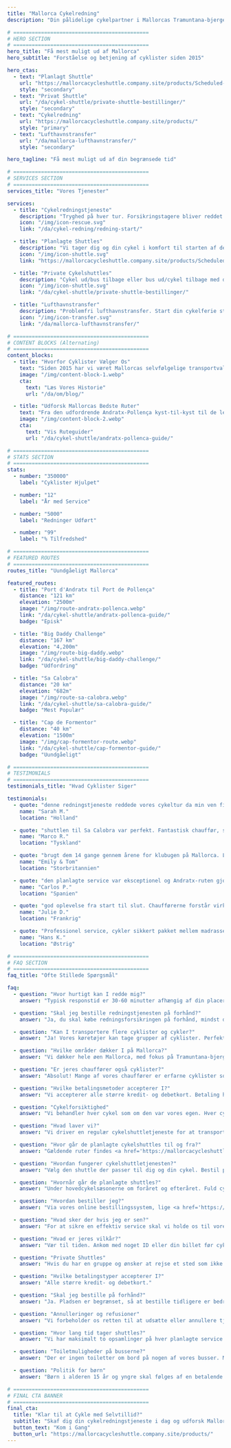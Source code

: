 ```yaml
---
title: "Mallorca Cykelredning"
description: "Din pålidelige cykelpartner i Mallorcas Tramuntana-bjerge. Cykelredningstjeneste, shuttles og lufthavnstransfer for cyklister."

# ============================================
# HERO SECTION
# ============================================
hero_title: "Få mest muligt ud af Mallorca"
hero_subtitle: "Forståelse og betjening af cyklister siden 2015"

hero_ctas:
  - text: "Planlagt Shuttle"
    url: "https://mallorcacycleshuttle.company.site/products/Scheduled-Bike-Buses-c15728235"
    style: "secondary"
  - text: "Privat Shuttle"
    url: "/da/cykel-shuttle/private-shuttle-bestillinger/"
    style: "secondary"
  - text: "Cykelredning"
    url: "https://mallorcacycleshuttle.company.site/products/"
    style: "primary"
  - text: "Lufthavnstransfer"
    url: "/da/mallorca-lufthavnstransfer/"
    style: "secondary"

hero_tagline: "Få mest muligt ud af din begrænsede tid"

# ============================================
# SERVICES SECTION
# ============================================
services_title: "Vores Tjenester"

services:
  - title: "Cykelredningstjeneste"
    description: "Tryghed på hver tur. Forsikringstagere bliver reddet overalt på Mallorca hvis cyklen eller kroppen svigter."
    icon: "/img/icon-rescue.svg"
    link: "/da/cykel-redning/redning-start/"

  - title: "Planlagte Shuttles"
    description: "Vi tager dig og din cykel i komfort til starten af de ikoniske envejsruter."
    icon: "/img/icon-shuttle.svg"
    link: "https://mallorcacycleshuttle.company.site/products/Scheduled-Bike-Buses-c15728235"

  - title: "Private Cykelshuttles"
    description: "Cykel ud/bus tilbage eller bus ud/cykel tilbage med din gruppe på det tidspunkt, du vælger."
    icon: "/img/icon-shuttle.svg"
    link: "/da/cykel-shuttle/private-shuttle-bestillinger/"

  - title: "Lufthavnstransfer"
    description: "Problemfri lufthavnstransfer. Start din cykelferie stressfrit fra det øjeblik du lander."
    icon: "/img/icon-transfer.svg"
    link: "/da/mallorca-lufthavnstransfer/"

# ============================================
# CONTENT BLOCKS (Alternating)
# ============================================
content_blocks:
  - title: "Hvorfor Cyklister Vælger Os"
    text: "Siden 2015 har vi været Mallorcas selvfølgelige transportvalg for cyklister – vi kører shuttles, håndterer redninger over hele øen og behandler cykler som om de var vores egne. Forvent et venligt, pålideligt team, komfortable busser og lokal viden du kan stole på."
    image: "/img/content-block-1.webp"
    cta:
      text: "Læs Vores Historie"
      url: "/da/om/blog/"

  - title: "Udforsk Mallorcas Bedste Ruter"
    text: "Fra den udfordrende Andratx-Pollença kyst-til-kyst til de legendariske stigninger fra havnene i Sa Calobra og Valldemossa til de stille indlandsveie, Mallorca er et cykelparadis i verdensklasse. Vores omfattende ruteguider hjælper dig med at planlægge dine perfekte envejsture med detaljerede kort, højdeprofiler og insider-tips."
    image: "/img/content-block-2.webp"
    cta:
      text: "Vis Ruteguider"
      url: "/da/cykel-shuttle/andratx-pollenca-guide/"

# ============================================
# STATS SECTION
# ============================================
stats:
  - number: "350000"
    label: "Cyklister Hjulpet"

  - number: "12"
    label: "År med Service"

  - number: "5000"
    label: "Redninger Udført"

  - number: "99"
    label: "% Tilfredshed"

# ============================================
# FEATURED ROUTES
# ============================================
routes_title: "Uundgåeligt Mallorca"

featured_routes:
  - title: "Port d'Andratx til Port de Pollença"
    distance: "121 km"
    elevation: "2500m"
    image: "/img/route-andratx-pollenca.webp"
    link: "/da/cykel-shuttle/andratx-pollenca-guide/"
    badge: "Episk"

  - title: "Big Daddy Challenge"
    distance: "167 km"
    elevation: "4,200m"
    image: "/img/route-big-daddy.webp"
    link: "/da/cykel-shuttle/big-daddy-challenge/"
    badge: "Udfordring"

  - title: "Sa Calobra"
    distance: "20 km"
    elevation: "682m"
    image: "/img/route-sa-calobra.webp"
    link: "/da/cykel-shuttle/sa-calobra-guide/"
    badge: "Mest Populær"

  - title: "Cap de Formentor"
    distance: "40 km"
    elevation: "1500m"
    image: "/img/cap-formentor-route.webp"
    link: "/da/cykel-shuttle/cap-formentor-guide/"
    badge: "Uundgåeligt"

# ============================================
# TESTIMONIALS
# ============================================
testimonials_title: "Hvad Cyklister Siger"

testimonials:
  - quote: "denne redningstjeneste reddede vores cykeltur da min ven fik et mekanisk problem. Professionelt, hurtigt og venligt. Anbefales på det kraftigste!"
    name: "Sarah M."
    location: "Holland"

  - quote: "shuttlen til Sa Calobra var perfekt. Fantastisk chauffør, sikker cykeltransport og vi startede vores tur fra præcis hvor vi ville med friske ben. Værd hver krone."
    name: "Marco R."
    location: "Tyskland"

  - quote: "brugt dem 14 gange gennem årene for klubugen på Mallorca. Lufthavnstransfer og planlagt shuttle til Andratx. Trygheden alene er det værd. Disse fyre ved hvad de laver."
    name: "Emily & Tom"
    location: "Storbritannien"

  - quote: "den planlagte service var eksceptionel og Andratx-ruten gjorde vores cykelferie. Kan ikke vente til næste år!"
    name: "Carlos P."
    location: "Spanien"

  - quote: "god oplevelse fra start til slut. Chaufførerne forstår virkelig cyklisters behov. Gjort fire ture med dem nu."
    name: "Julie D."
    location: "Frankrig"

  - quote: "Professionel service, cykler sikkert pakket mellem madrasser og ruterne er spektakulære. Anbefales kraftigt for seriøse cyklister."
    name: "Hans K."
    location: "Østrig"

# ============================================
# FAQ SECTION
# ============================================
faq_title: "Ofte Stillede Spørgsmål"

faq:
  - question: "Hvor hurtigt kan I redde mig?"
    answer: "Typisk responstid er 30-60 minutter afhængig af din placering på Mallorca. Vi har flere køretøjer stationeret over hele øen for hurtig respons."

  - question: "Skal jeg bestille redningstjenesten på forhånd?"
    answer: "Ja, du skal købe redningsforsikringen på forhånd, mindst dagen før brug (gyldig for hele dit ophold)."

  - question: "Kan I transportere flere cyklister og cykler?"
    answer: "Ja! Vores køretøjer kan tage grupper af cyklister. Perfekt for cykelgrupper eller cykelklubber."

  - question: "Hvilke områder dækker I på Mallorca?"
    answer: "Vi dækker hele øen Mallorca, med fokus på Tramuntana-bjergene hvor de bedste envejsruter findes. Fra Andratx til Pollença og overalt imellem."

  - question: "Er jeres chauffører også cyklister?"
    answer: "Absolut! Mange af vores chauffører er erfarne cyklister som kender ruterne, udfordringerne og præcis hvad du har brug for."

  - question: "Hvilke betalingsmetoder accepterer I?"
    answer: "Vi accepterer alle større kredit- og debetkort. Betaling håndteres sikkert gennem Stripe bestillingssystem."

  - question: "Cykelforsiktighed"
    answer: "Vi behandler hver cykel som om den var vores egen. Hver cykel pakkes sikkert i specialtilpassede trailere, dæmpet mellem madrasser, hvilket sikrer at den ankommer i samme stand som da den blev pakket før afrejse."

  - question: "Hvad laver vi?"
    answer: "Vi driver en regulær cykelshuttletjeneste for at transportere dig og din cykel til starten af Mallorcas ikoniske envejs bucket-list-ruter. Tjek <a href='https://mallorcacycleshuttle.company.site/products/' target='_blank' rel='noopener noreferrer'>tidsplanen her</a>. Vi tilbyder en cykel- og cyklist-redningstjeneste ved havari. <a href='https://mallorcacycleshuttle.company.site/products/' target='_blank' rel='noopener noreferrer'>Link her</a>. Vi tilbyder private lufthavnstransfer med direkte tilbud tilgængeligt <a href='/da/mallorca-lufthavnstransfer/'>her</a>."

  - question: "Hvor går de planlagte cykelshuttles til og fra?"
    answer: "Gældende ruter findes <a href='https://mallorcacycleshuttle.company.site/products/' target='_blank' rel='noopener noreferrer'>her</a>."

  - question: "Hvordan fungerer cykelshuttletjenesten?"
    answer: "Vælg den shuttle der passer til dig og din cykel. Bestil på forhånd, da pladserne er begrænsede. Ankom mindst 15 minutter før afrejse med bevis på ID eller din billet (at vise den på din telefon er ideelt) for at få lastet din cykel. <a href='https://mallorcacycleshuttle.company.site/products/' target='_blank' rel='noopener noreferrer'>Bestil her</a>. Nyd rejsen til din destination og elsk turen tilbage. Enkelt, effektivt og essentielt – forvandler din dag til et uforglemmelig eventyr."

  - question: "Hvornår går de planlagte shuttles?"
    answer: "Under hovedcykelsæsonerne om foråret og efteråret. Fuld cykelshuttletidsplan findes <a href='https://mallorcacycleshuttle.company.site/products/' target='_blank' rel='noopener noreferrer'>her</a>."

  - question: "Hvordan bestiller jeg?"
    answer: "Via vores online bestillingssystem, lige <a href='https://mallorcacycleshuttle.company.site/products/' target='_blank' rel='noopener noreferrer'>her</a>."

  - question: "Hvad sker der hvis jeg er sen?"
    answer: "For at sikre en effektiv service skal vi holde os til vores annoncerede tidsplan. Desværre kan vi ikke vente på forsinkede passagerer, da dette påvirker både vores service og andre cyklister. Ankom venligst til det valgte afrejsepunkt før cykelpakkningstiden som er angivet på din billet. Da dit fravær kan forhindre andre i at bestille, kan vi ikke udstede refusioner for mistede shuttles."

  - question: "Hvad er jeres vilkår?"
    answer: "Vær til tiden. Ankom med noget ID eller din billet før cykelindlæsning som er angivet på din billet. Fulde vilkår her."

  - question: "Private Shuttles"
    answer: "Hvis du har en gruppe og ønsker at rejse et sted som ikke er i tidsplanen eller på et andet tidspunkt, venligst <a href='/da/cykel-shuttle/private-shuttle-bestillinger/'>bestil her</a>."

  - question: "Hvilke betalingstyper accepterer I?"
    answer: "Alle større kredit- og debetkort."

  - question: "Skal jeg bestille på forhånd?"
    answer: "Ja. Pladsen er begrænset, så at bestille tidligere er bedre end at bestille senere for at undgå skuffelse. Vi anbefaler også at bestille din tur tidligt i dit ophold, hvilket sikrer friske ben og en reservedag hvis vejret skulle blive dårligt på din valgte dag. <a href='https://mallorcacycleshuttle.company.site/products/' target='_blank' rel='noopener noreferrer'>Bestil her</a>."

  - question: "Annulleringer og refusioner"
    answer: "Vi forbeholder os retten til at udsætte eller annullere tjenester efter behov og uden at udstede forhåndsvarsel. I tilfælde af en shuttleannullering er en fuld refusion for købte billetter, eller overførsel til en alternativ bus tilgængelig. Hvis du ønsker at ændre din billet til en anden dato, kan dette være muligt og vil blive afgjort fra sag til sag. For fuldstændig refusions- og annulleringsinformation, se de fulde vilkår her."

  - question: "Hvor lang tid tager shuttles?"
    answer: "Vi har maksimalt to opsamlinger på hver planlagte service. En eksempeltjeneste til Andratx er som følger: Port de Pollença, begynd at pakke cykler kl. 07:15, derefter videre til Alcúdia og begynd at pakke cykler kl. 07:35 med en gennemsnitlig ankomsttid kl. 09:15 i Andratx, afhængig af trafikken."

  - question: "Toiletmuligheder på busserne?"
    answer: "Der er ingen toiletter om bord på nogen af vores busser. Med en maksimal rejsetid på 90 minutter er det normalt ikke nødvendigt! Bare vær forsigtig med mængden af væske du vælger at have før og under rejsen."

  - question: "Politik for børn"
    answer: "Børn i alderen 15 år og yngre skal følges af en betalende voksen. Alle pladser er prissat ens."

# ============================================
# FINAL CTA BANNER
# ============================================
final_cta:
  title: "Klar til at Cykle med Selvtillid?"
  subtitle: "Skaf dig din cykelredningstjeneste i dag og udforsk Mallorca bekymringsfrit"
  button_text: "Kom i Gang"
  button_url: "https://mallorcacycleshuttle.company.site/products/"
---
```

